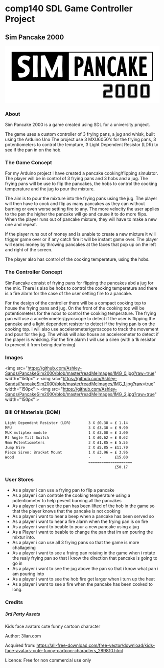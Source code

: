 # comp140 SDL Game Controller Project
## Sim Pancake 2000

![SPlogo](https://raw.githubusercontent.com/Ashley-Sands/PancakeSim2000/master/PancakeSim/Sprites/SimPancake_2000.png)

### About
Sim Pancake 2000 is a game created using SDL for a university project.

The game uses a custom controller of 3 frying pans, a jug and whisk, built using the Arduino Uno 
The project use 3 MXU6050's for the frying pans, 3 potentiometers to control the tempture, 3 Light Dependent Resistor (LDR) 
to see if the pan in on the hob.

### The Game Concept
For my Arduino project I have created a pancake cooking/flipping simulator. The player will be in control of 3 frying pans and 3 hobs and a jug. The frying pans will be use to flip the pancakes, the hobs to control the cooking temperature and the jug to pour the mixture.

The aim is to pour the mixture into the frying pans using the jug. The player will then have to cook and flip as many pancakes as they can without burning or even worse setting fire to any. The more velocity the user applies to the pan the higher the pancake will go and cause it to do more flips. When the player runs out of pancake mixture, they will have to make a new one and repeat.

If the player runs out of money and is unable to create a new mixture it will trigger game over or if any catch fire it will be instant game over. The player will earns money by throwing pancakes at the faces that pop up on the left and right of the screen. 

The player also has control of the cooking temperature, using the hobs.

### The Controller Concept
SimPancake consist of frying pans for flipping the pancakes abd a jug for the mix. There is also be hobs to control the cooking temperature and there is a fire alarm for the case of the user setting fire to a pancake.

For the design of the controller there will be a compact cooking top to house the frying pans and jug. On the front of the cooking top will be potentiometers for the nobs to control the cooking temperature. The frying pan will use a accelerometer/gyroscope to detect if the user is flipping the pancake and a light dependent resistor to detect if the frying pan is on the cooking top. I will also use accelerometer/gyroscope to track the movement and pour for the jug. The whisk will also house an accelerometer to detect if the player is whisking. For the fire alarm I will use a siren (with a 1k resistor to prevent it from being deafening)

### Images
<img src="https://github.com/Ashley-Sands/PancakeSim2000/blob/master/readMeImages/IMG_0.jpg?raw=true" width="150px" \>
<img src="https://github.com/Ashley-Sands/PancakeSim2000/blob/master/readMeImages/IMG_1.jpg?raw=true" width="150px" \>
<img src="https://github.com/Ashley-Sands/PancakeSim2000/blob/master/readMeImages/IMG_2.jpg?raw=true" width="150px" \>

### Bill Of Materials (BOM)
```
Light Dependent Resistor (LDR)        3 X £0.38 = £ 1.14
MPU                                   3 X £3.30 = £ 9.90 
MUX mutiplex module                   1 X £3.00 = £ 3.00
Rt Angle Tilt Switch                  1 X £0.62 = £ 0.62
9mm Potentiometers                    3 X £1.85 = £ 5.55
Jump Wire                             2 X £5.85 = £11.70
Piezo Siren: Bracket Mount            1 X £3.96 = £ 3.96
Wood                                  -    -      £15.00
                                      ====================
                                                  £50.17
```                                               

### User Stores

* As a player i can use a frying pan to flip a pancake
* As a player i can controle the cooking temperature using a potentiometer to help pevent burning all the pancakes
* As a player i can see the pan has been lifted of the hob in the game so that the player knows that the pancake is not cooking
* As a player i want to hear a beep when a pancake has been served so
* As a player i want to hear a fire alarm when the frying pan is on fire
* As a player i want to beable to pour a new pancake using a jug
* As a Player i want to beable to change the pan that im am pouring the mixtur into.
* As a player i can use all 3 frying pans so that the game is more challageing
* As a player i want to see a frying pan rotaing in the game when i rotate the realy frying pan so that i know the direction that pancake is going to go in
* As a player i want to see the jug above the pan so that i know what pan i am pouring into
* As a player i want to see the hob fire get larger when i turn up the heat
* As a player i want to see a fire when the pancake has been cooked to long.


### Credits

##### 3rd Party Assets 

Kids face avatars cute funny cartoon character

Author: 3lian.com 

Acquired from: https://all-free-download.com/free-vector/download/kids-face-avatars-cute-funny-cartoon-characters_289810.html

Licence: Free for non commercial use only
